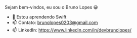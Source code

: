 Sejam bem-vindos, eu sou o Bruno Lopes :grinning:

- 🌱 Estou aprendendo Swift
- 📫 Contato: brunolopes0203@gmail.com
- 📫 LinkedIn: https://www.linkedin.com/in/devbrunolopes/



